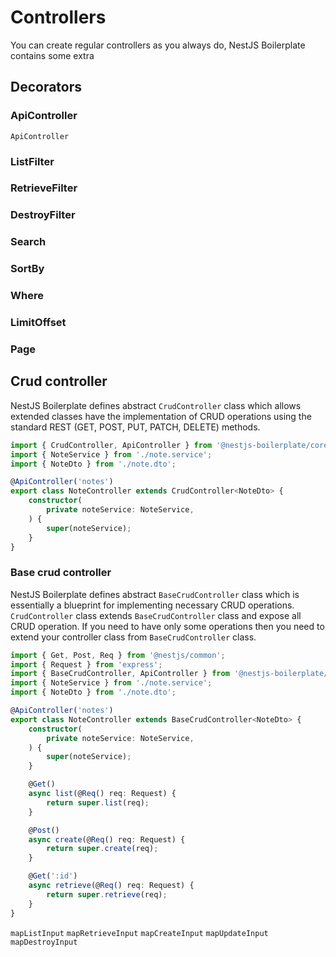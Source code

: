 # Controllers

You can create regular controllers as you always do, NestJS Boilerplate contains some extra

## Decorators

### ApiController

`ApiController`

### ListFilter

### RetrieveFilter

### DestroyFilter

### Search

### SortBy

### Where

### LimitOffset

### Page

## Crud controller

NestJS Boilerplate defines abstract `CrudController` class which allows extended classes have the implementation of 
CRUD operations using the standard REST (GET, POST, PUT, PATCH, DELETE) methods.

```typescript
import { CrudController, ApiController } from '@nestjs-boilerplate/core';
import { NoteService } from './note.service';
import { NoteDto } from './note.dto';

@ApiController('notes')
export class NoteController extends CrudController<NoteDto> {
    constructor(
        private noteService: NoteService,
    ) {
        super(noteService);
    }
}
```

### Base crud controller

NestJS Boilerplate defines abstract `BaseCrudController` class which is essentially a blueprint for implementing necessary CRUD operations.
`CrudController` class extends `BaseCrudController` class and expose all CRUD operation. If you need to have only some operations then you need to extend your controller class from `BaseCrudController` class.

```typescript
import { Get, Post, Req } from '@nestjs/common';
import { Request } from 'express';
import { BaseCrudController, ApiController } from '@nestjs-boilerplate/core';
import { NoteService } from './note.service';
import { NoteDto } from './note.dto';

@ApiController('notes')
export class NoteController extends BaseCrudController<NoteDto> {
    constructor(
        private noteService: NoteService,
    ) {
        super(noteService);
    }

    @Get()
    async list(@Req() req: Request) {
        return super.list(req);
    }

    @Post()
    async create(@Req() req: Request) {
        return super.create(req);
    }

    @Get(':id')
    async retrieve(@Req() req: Request) {
        return super.retrieve(req);
    }
}
```

`mapListInput`
`mapRetrieveInput`
`mapCreateInput`
`mapUpdateInput`
`mapDestroyInput`
